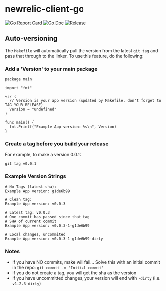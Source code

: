 # newrelic-client-go

[![Go Report Card](https://goreportcard.com/badge/github.com/newrelic/newrelic-client-go?style=flat-square)](https://goreportcard.com/report/github.com/newrelic/newrelic-client-go)
[![Go Doc](https://img.shields.io/badge/godoc-reference-blue.svg?style=flat-square)](http://godoc.org/github.com/newrelic/newrelic-client-go)
[![Release](https://img.shields.io/github/release/newrelic/newrelic-client-go?style=flat-square)](https://github.com/newrelic/newrelic-client-go/releases/latest)

## Auto-versioning

The `Makefile` will automatically pull the version from the latest `git tag` and pass that through to the linker.  To use this feature, do the following:

### Add a 'Version' to your main package

```
package main

import "fmt"

var (
  // Version is your app version (updated by Makefile, don't forget to TAG YOUR RELEASE)
  Version = "undefined"
)

func main() {
  fmt.Printf("Example App version: %s\n", Version)
}
```

### Create a tag before you build your release

For example, to make a version 0.0.1:

```
git tag v0.0.1
```

### Example Version Strings

```
# No Tags (latest sha):
Example App version: g1de6b99

# Clean tag:
Example App version: v0.0.3

# Latest tag: v0.0.3
# One commit has passed since that tag
# SHA of current commit
Example App version: v0.0.3-1-g1de6b99

# Local changes, uncommited
Example App version: v0.0.3-1-g1de6b99-dirty
```

### Notes

* If you have NO commits, make will fail... Solve this with an initial commit in the repo: `git commit -m 'Initial commit'`
* If you do not create a tag, you will get the sha as the version
* If you have uncommitted changes, your version will end with `-dirty` (i.e. `v1.2.3-dirty`)
